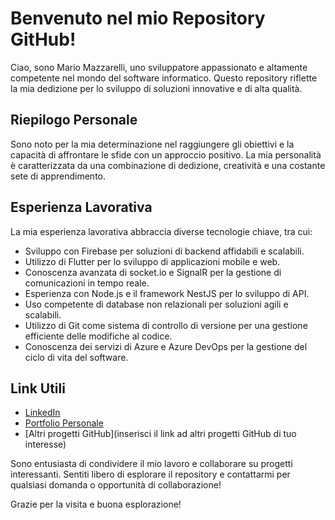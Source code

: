 # Benvenuto nel mio Repository GitHub!

Ciao, sono Mario Mazzarelli, uno sviluppatore appassionato e altamente competente nel mondo del software informatico. Questo repository riflette la mia dedizione per lo sviluppo di soluzioni innovative e di alta qualità.

## Riepilogo Personale

Sono noto per la mia determinazione nel raggiungere gli obiettivi e la capacità di affrontare le sfide con un approccio positivo. La mia personalità è caratterizzata da una combinazione di dedizione, creatività e una costante sete di apprendimento.

## Esperienza Lavorativa

La mia esperienza lavorativa abbraccia diverse tecnologie chiave, tra cui:

- Sviluppo con Firebase per soluzioni di backend affidabili e scalabili.
- Utilizzo di Flutter per lo sviluppo di applicazioni mobile e web.
- Conoscenza avanzata di socket.io e SignalR per la gestione di comunicazioni in tempo reale.
- Esperienza con Node.js e il framework NestJS per lo sviluppo di API.
- Uso competente di database non relazionali per soluzioni agili e scalabili.
- Utilizzo di Git come sistema di controllo di versione per una gestione efficiente delle modifiche al codice.
- Conoscenza dei servizi di Azure e Azure DevOps per la gestione del ciclo di vita del software.

## Link Utili

- [LinkedIn](https://www.linkedin.com/in/mario-mazzarelli-3749221ba/)
- [Portfolio Personale](https://mariom.org/)
- [Altri progetti GitHub](inserisci il link ad altri progetti GitHub di tuo interesse)

Sono entusiasta di condividere il mio lavoro e collaborare su progetti interessanti. Sentiti libero di esplorare il repository e contattarmi per qualsiasi domanda o opportunità di collaborazione!

Grazie per la visita e buona esplorazione!
